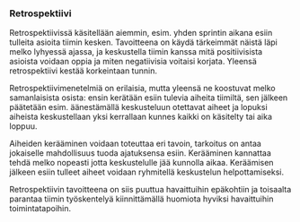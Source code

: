 ### Retrospektiivi

Retrospektiivissä käsitellään aiemmin, esim. yhden sprintin aikana esiin tulleita asioita tiimin kesken. Tavoitteena on käydä tärkeimmät näistä läpi melko lyhyessä ajassa, ja keskustella tiimin kanssa mitä positiivisista asioista voidaan oppia ja miten negatiivisia voitaisi korjata. Yleensä retrospektiivi kestää korkeintaan tunnin.

Retrospektiivimenetelmiä on erilaisia, mutta yleensä ne koostuvat melko samanlaisista osista:
ensin kerätään esiin tulevia aiheita tiimiltä, sen jälkeen päätetään esim. äänestämällä keskusteluun otettavat aiheet ja lopuksi aiheista keskustellaan yksi kerrallaan kunnes kaikki on käsitelty tai aika loppuu.

Aiheiden kerääminen voidaan toteuttaa eri tavoin, tarkoitus on antaa jokaiselle mahdollisuus tuoda ajatuksensa esiin. Kerääminen kannattaa tehdä melko nopeasti jotta keskustelulle jää kunnolla aikaa. Keräämisen jälkeen esiin tulleet aiheet voidaan ryhmitellä keskustelun helpottamiseksi.

Retrospektiivin tavoitteena on siis puuttua havaittuihin epäkohtiin ja toisaalta parantaa tiimin työskentelyä kiinnittämällä huomiota hyviksi havaittuihin toimintatapoihin.

